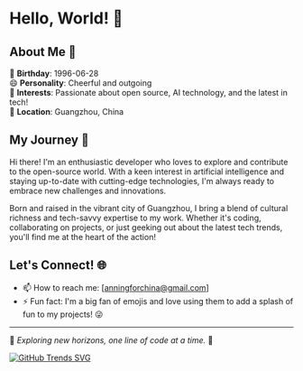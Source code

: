 # Hello, World! 👋

## About Me 🌟

🎉 **Birthday**: 1996-06-28  
😄 **Personality**: Cheerful and outgoing  
💖 **Interests**: Passionate about open source, AI technology, and the latest in tech!  
📍 **Location**: Guangzhou, China

## My Journey 🚀

Hi there! I'm an enthusiastic developer who loves to explore and contribute to the open-source world. With a keen interest in artificial intelligence and staying up-to-date with cutting-edge technologies, I'm always ready to embrace new challenges and innovations.

Born and raised in the vibrant city of Guangzhou, I bring a blend of cultural richness and tech-savvy expertise to my work. Whether it's coding, collaborating on projects, or just geeking out about the latest tech trends, you'll find me at the heart of the action!

## Let's Connect! 🌐

- 📫 How to reach me: [anningforchina@gmail.com]
- ⚡ Fun fact: I'm a big fan of emojis and love using them to add a splash of fun to my projects! 😜

---

🌱 *Exploring new horizons, one line of code at a time.* 🌱


[![GitHub Trends SVG](https://api.githubtrends.io/user/svg/Anning01/langs)](https://githubtrends.io)
